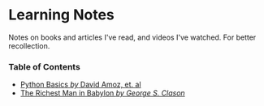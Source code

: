 # Learning Notes

Notes on books and articles I've read, and videos I've watched. For better recollection.

### Table of Contents

- [Python Basics *by* David Amoz, et. al](./Books/PythonBasics.md)
- [The Richest Man in Babylon *by George S. Clason*](./Books/TheRichestManInBabylon.md)